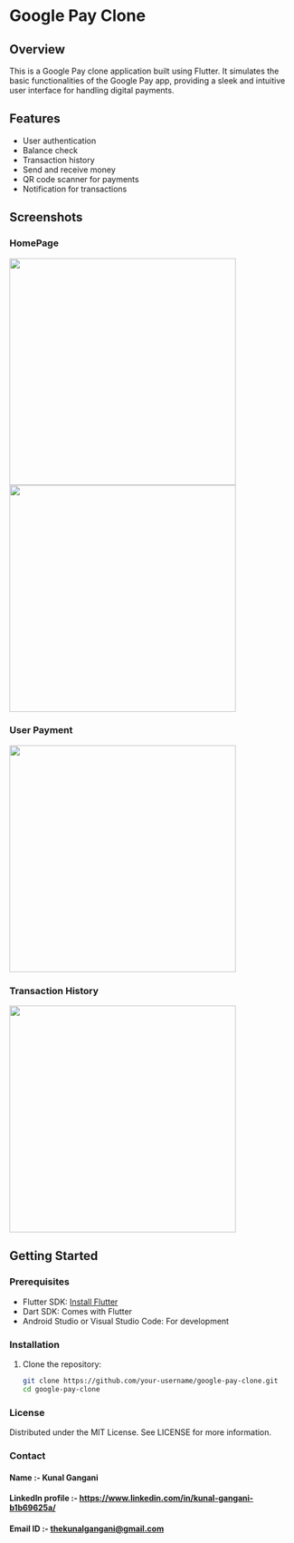 # Google Pay Clone

## Overview
This is a Google Pay clone application built using Flutter. It simulates the basic functionalities of the Google Pay app, providing a sleek and intuitive user interface for handling digital payments.

## Features
- User authentication
- Balance check
- Transaction history
- Send and receive money
- QR code scanner for payments
- Notification for transactions

## Screenshots
### HomePage
<img src = "https://github.com/kunal-gangani/Google_Pay_App/assets/150250846/ed6406e6-449f-44bb-b656-17acbf249eec" height = "400em">
<img src = "https://github.com/kunal-gangani/Google_Pay_App/assets/150250846/b15b0a72-6028-495a-b4ea-b8a6b62b4e97" height = "400em">

### User Payment
<img src = "https://github.com/kunal-gangani/Google_Pay_App/assets/150250846/c493d3c3-a342-42bb-994a-65c6203c2a65" height = "400em">

### Transaction History
<img src = "https://github.com/kunal-gangani/Google_Pay_App/assets/150250846/1e52c74c-ce85-4846-8bff-030a0c4407e1" height = "400em">


## Getting Started

### Prerequisites
- Flutter SDK: [Install Flutter](https://flutter.dev/docs/get-started/install)
- Dart SDK: Comes with Flutter
- Android Studio or Visual Studio Code: For development

### Installation
1. Clone the repository:
   ```sh
   git clone https://github.com/your-username/google-pay-clone.git
   cd google-pay-clone

### License  
Distributed under the MIT License. See LICENSE for more information.

### Contact
#### Name :- Kunal Gangani
#### LinkedIn profile :- https://www.linkedin.com/in/kunal-gangani-b1b69625a/
#### Email ID :- thekunalgangani@gmail.com
